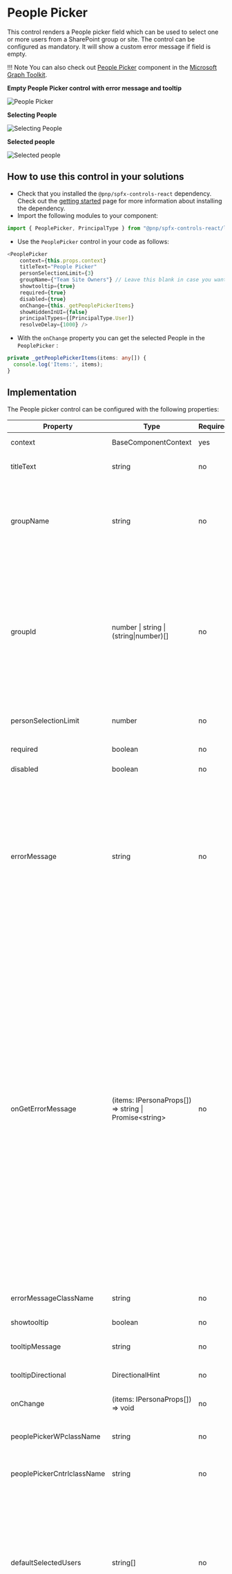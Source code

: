 # People Picker

This control renders a People picker field which can be used to select one or more users from a SharePoint group or site. The control can be configured as mandatory. It will show a custom error message if field is empty.

!!! Note
    You can also check out [People Picker](https://docs.microsoft.com/en-us/graph/toolkit/components/people-picker) component in the [Microsoft Graph Toolkit](https://github.com/microsoftgraph/microsoft-graph-toolkit).

**Empty People Picker control with error message and tooltip**

![People Picker](../assets/Peoplepicker-witherrorandtooltip.png)

**Selecting People**

![Selecting People](../assets/Peoplepicker-selectingchoices.png)

**Selected people** 

![Selected people](../assets/Peoplepicker-multiplechoices.png)


## How to use this control in your solutions

- Check that you installed the `@pnp/spfx-controls-react` dependency. Check out the [getting started](../../#getting-started) page for more information about installing the dependency.
- Import the following modules to your component:

```typescript
import { PeoplePicker, PrincipalType } from "@pnp/spfx-controls-react/lib/PeoplePicker";
```

- Use the `PeoplePicker` control in your code as follows:

```typescript
<PeoplePicker
    context={this.props.context}
    titleText="People Picker"
    personSelectionLimit={3}
    groupName={"Team Site Owners"} // Leave this blank in case you want to filter from all users
    showtooltip={true}
    required={true}
    disabled={true}
    onChange={this._getPeoplePickerItems}
    showHiddenInUI={false}
    principalTypes={[PrincipalType.User]}
    resolveDelay={1000} />
```

- With the `onChange` property you can get the selected People in the `PeoplePicker` :

```typescript
private _getPeoplePickerItems(items: any[]) {
  console.log('Items:', items);
}
```

## Implementation

The People picker control can be configured with the following properties:

| Property | Type | Required | Description | Default |
| ---- | ---- | ---- | ---- | ---- |
| context | BaseComponentContext | yes | Context of the current web part. | |
| titleText | string | no | Text to be displayed on the control | |
| groupName | string | no | Group from which users are fetched. Leave it blank if need to filter all users. When both groupName and groupId specified groupName takes precedence. | _none_ |
| groupId | number \| string \| (string\|number)[] | no | Group from which users are fetched. Leave it blank if need to filter all users. When both groupId and groupName specified groupName takes precedence. If string is specified, Microsoft 365 Group is used. If array is used, fetch results from multiple groups | _none_ |
| personSelectionLimit | number | no | Defines the limit of people that can be selected in the control | 1 |
| required | boolean | no | Set if the control is required or not | false |
| disabled | boolean | no | Set if the control is disabled or not | false |
| errorMessage | string | no | Static error message displayed below the picker. Use `onGetErrorMessage` to dynamically change the error message displayed (if any) based on the current value. `errorMessage` and `onGetErrorMessage` are mutually exclusive (`errorMessage` takes precedence). | |
| onGetErrorMessage | (items: IPersonaProps[]) => string \| Promise&lt;string&gt; | no | The method is used to get the validation error message and determine whether the picker value is valid or not. Mutually exclusive with the static string `errorMessage` (it will take precedence over this).<br />When it returns string:<ul><li>If valid, it returns empty string.</li><li>If invalid, it returns the error message string to be shown below the picker.</li></ul><br />When it returns Promise&lt;string&gt;:<ul><li>The resolved value is display as error message.</li><li>The rejected, the value is thrown away.</li></ul> | |
| errorMessageClassName | string | no | applies custom styling to the error message section | |
| showtooltip | boolean | no | Defines if need a tooltip or not | false |
| tooltipMessage | string | no | Specify the tooltip message to display | |
| tooltipDirectional | DirectionalHint | no | Direction where the tooltip would be shown | |
| onChange | (items: IPersonaProps[]) => void | no | Get the selected users in the control. | |
| peoplePickerWPclassName | string | no | applies custom styling to the people picker element | |
| peoplePickerCntrlclassName | string | no | applies custom styling to the people picker control only | |
| defaultSelectedUsers | string[] | no | Default selected user emails or login names, optionally append `/title` with forward slash. If user is not found then only optional title will be shown. If you do not have email or login name of inactive users just pass `/title` alone prefixed with slash.| |
| webAbsoluteUrl | string | no | Specify the site URL on which you want to perform the user query call. If not provided, the people picker will perform a tenant wide people/group search. When provided it will search users/groups on the provided site. | |
| principalTypes | PrincipalType[] | no | Define which type of data you want to retrieve: User, SharePoint groups, Security groups. Multiple are possible. | |
| ensureUser | boolean | no | When ensure user property is true, it will return the local user ID on the current site when doing a tenant wide search. | false |
| suggestionsLimit | number | no | Maximum number of suggestions to show in the full suggestion list. | 5 |
| resolveDelay | number | no | Add delay to resolve and search users | 200 |
| placeholder | string | no | Short text hint to display in empty picker |
| styles | Partial<IBasePickerStyles> | no | Styles to apply on control |

Enum `PrincipalType`

The `PrincipalType` enum can be used to specify the types of information you want to query: User, Security groups, and/or SharePoint groups.

| Name | Value |
| ---- | ---- |
| User | 1 |
| DistributionList | 2 |
| SecurityGroup | 4 |
| SharePointGroup | 8 |


 ## MSGraph Permissions required

This control requires the following scopes if groupId is of type String:

at least : GroupMember.Read.All, Directory.Read.All


![](https://telemetry.sharepointpnp.com/sp-dev-fx-controls-react/wiki/controls/PeoplePicker)

